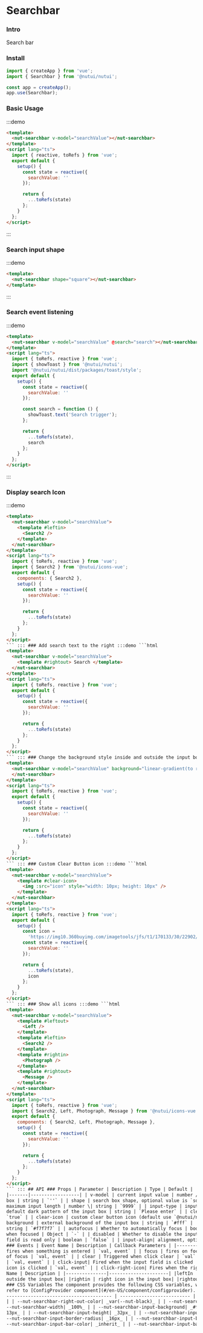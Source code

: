 # Searchbar

### Intro

Search bar

### Install

```javascript
import { createApp } from 'vue';
import { Searchbar } from '@nutui/nutui';

const app = createApp();
app.use(Searchbar);
```

### Basic Usage

:::demo

```html
<template>
  <nut-searchbar v-model="searchValue"></nut-searchbar>
</template>
<script lang="ts">
  import { reactive, toRefs } from 'vue';
  export default {
    setup() {
      const state = reactive({
        searchValue: ''
      });

      return {
        ...toRefs(state)
      };
    }
  };
</script>
```

:::

### Search input shape

:::demo

```html
<template>
  <nut-searchbar shape="square"></nut-searchbar>
</template>
```

:::

### Search event listening

:::demo

```html
<template>
  <nut-searchbar v-model="searchValue" @search="search"></nut-searchbar>
</template>
<script lang="ts">
  import { toRefs, reactive } from 'vue';
  import { showToast } from '@nutui/nutui';
  import '@nutui/nutui/dist/packages/toast/style';
  export default {
    setup() {
      const state = reactive({
        searchValue: ''
      });

      const search = function () {
        showToast.text('Search trigger');
      };

      return {
        ...toRefs(state),
        search
      };
    }
  };
</script>
```

:::

### Display search Icon

:::demo

````html
<template>
  <nut-searchbar v-model="searchValue">
    <template #leftin>
      <Search2 />
    </template>
  </nut-searchbar>
</template>
<script lang="ts">
  import { toRefs, reactive } from 'vue';
  import { Search2 } from '@nutui/icons-vue';
  export default {
    components: { Search2 },
    setup() {
      const state = reactive({
        searchValue: ''
      });

      return {
        ...toRefs(state)
      };
    }
  };
</script>
``` ::: ### Add search text to the right :::demo ```html
<template>
  <nut-searchbar v-model="searchValue">
    <template #rightout> Search </template>
  </nut-searchbar>
</template>
<script lang="ts">
  import { toRefs, reactive } from 'vue';
  export default {
    setup() {
      const state = reactive({
        searchValue: ''
      });

      return {
        ...toRefs(state)
      };
    }
  };
</script>
``` ::: ### Change the background style inside and outside the input box :::demo ```html
<template>
  <nut-searchbar v-model="searchValue" background="linear-gradient(to right, #9866F0, #EB4D50)" input-background="#fff">
  </nut-searchbar>
</template>
<script lang="ts">
  import { toRefs, reactive } from 'vue';
  export default {
    setup() {
      const state = reactive({
        searchValue: ''
      });

      return {
        ...toRefs(state)
      };
    }
  };
</script>
``` ::: ### Custom Clear Button icon :::demo ```html
<template>
  <nut-searchbar v-model="searchValue">
    <template #clear-icon>
      <img :src="icon" style="width: 10px; height: 10px" />
    </template>
  </nut-searchbar>
</template>
<script lang="ts">
  import { toRefs, reactive } from 'vue';
  export default {
    setup() {
      const icon =
        'https://img10.360buyimg.com/imagetools/jfs/t1/170133/30/22902/10546/61833626E32d7ccde/a7c373ba30de9a89.png';
      const state = reactive({
        searchValue: ''
      });

      return {
        ...toRefs(state),
        icon
      };
    }
  };
</script>
``` ::: ### Show all icons :::demo ```html
<template>
  <nut-searchbar v-model="searchValue">
    <template #leftout>
      <Left />
    </template>
    <template #leftin>
      <Search2 />
    </template>
    <template #rightin>
      <Photograph />
    </template>
    <template #rightout>
      <Message />
    </template>
  </nut-searchbar>
</template>
<script lang="ts">
  import { toRefs, reactive } from 'vue';
  import { Search2, Left, Photograph, Message } from '@nutui/icons-vue';
  export default {
    components: { Search2, Left, Photograph, Message },
    setup() {
      const state = reactive({
        searchValue: ''
      });

      return {
        ...toRefs(state)
      };
    }
  };
</script>
``` ::: ## API ### Props | Parameter | Description | Type | Default | |--------------|----------------------------------
|-------|------------------| | v-model | current input value | number /| string | `''` | | label| left text of search
box | string | `''` | | shape | search box shape, optional value is `square` `round` | string | `round` | | max-length |
maximum input length | number \| string | `9999` | | input-type | input box type | string | `text` | | placeholder | The
default dark pattern of the input box | string | `Please enter` | | clearable | whether to show clear button | boolean |
`true` | | clear-icon | custom clear button icon (default use `@nutui/nutui-icons`) | Object | `CircleClose` | |
background | external background of the input box | string | `#fff` | | input-background | background of input box |
string | `#f7f7f7` | | autofocus | Whether to automatically focus | boolean | `false` | | focus-style | search box style
when focused | Object | `-` | | disabled | Whether to disable the input box | boolean | `false` | | readonly| input
field is read only | boolean | `false` | | input-align| alignment, optional `left` `center` `right` | string | `left` |
### Events | Event Name | Description | Callback Parameters | |--------|----------------|--------------| | change |
fires when something is entered | `val, event` | | focus | fires on focus | `val, event` | | blur | Triggered when out
of focus | `val, event` | | clear | Triggered when click clear | `val` | | search | fires when the ENTER key is pressed
| `val, event` | | click-input| Fired when the input field is clicked | `event` | | click-left-icon| Fires when the left
icon is clicked | `val, event` | | click-right-icon| Fires when the right icon is clicked | `val, event` | ### Slots |
Name | Description | |---------------|----------------------| |leftIn | left icon in the input box| |leftout | left Icon
outside the input box| |rightin | right icon in the input box| |rightout | right icon outside the input box| ## Theming
### CSS Variables The component provides the following CSS variables, which can be used to customize styles. Please
refer to [ConfigProvider component](#/en-US/component/configprovider). | Name | Default Value | |
--------------------------------------- | -------------------------- | | --nut-searchbar-background| _var(--nut-white)_
| | --nut-searchbar-right-out-color| _var(--nut-black)_ | | --nut-searchbar-padding| _9px 16px_ | |
--nut-searchbar-width| _100%_ | | --nut-searchbar-input-background| _#f7f7f7_ | | --nut-searchbar-input-padding| _0 0 0
13px_ | | --nut-searchbar-input-height| _32px_ | | --nut-searchbar-input-width| _100%_ | |
--nut-searchbar-input-border-radius| _16px_ | | --nut-searchbar-input-box-shadow| _0 0 8px 0 rgba(0, 0, 0, 0.04)_ | |
--nut-searchbar-input-bar-color| _inherit_ | | --nut-searchbar-input-bar-placeholder-color| _inherit_ |
````
